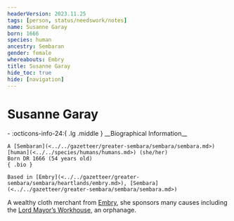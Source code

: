 ```yaml
---
headerVersion: 2023.11.25
tags: [person, status/needswork/notes]
name: Susanne Garay
born: 1666
species: human
ancestry: Sembaran
gender: female
whereabouts: Embry
title: Susanne Garay
hide_toc: true
hide: [navigation]
---
```

# Susanne Garay
<div class="grid cards ext-narrow-margin ext-one-column" markdown>
- :octicons-info-24:{ .lg .middle } __Biographical Information__

    A [Sembaran](<../../gazetteer/greater-sembara/sembara/sembara.md>) [human](<../../species/humans/humans.md>) (she/her)  
    Born DR 1666 (54 years old)  
    { .bio }

    Based in [Embry](<../../gazetteer/greater-sembara/sembara/heartlands/embry.md>), [Sembara](<../../gazetteer/greater-sembara/sembara/sembara.md>)
</div>


A wealthy cloth merchant from [Embry](<../../gazetteer/greater-sembara/sembara/heartlands/embry.md>), she sponsors many causes including the [Lord Mayor’s Workhouse](<../../gazetteer/greater-sembara/sembara/heartlands/lord-mayors-workhouse.md>), an orphanage. 
